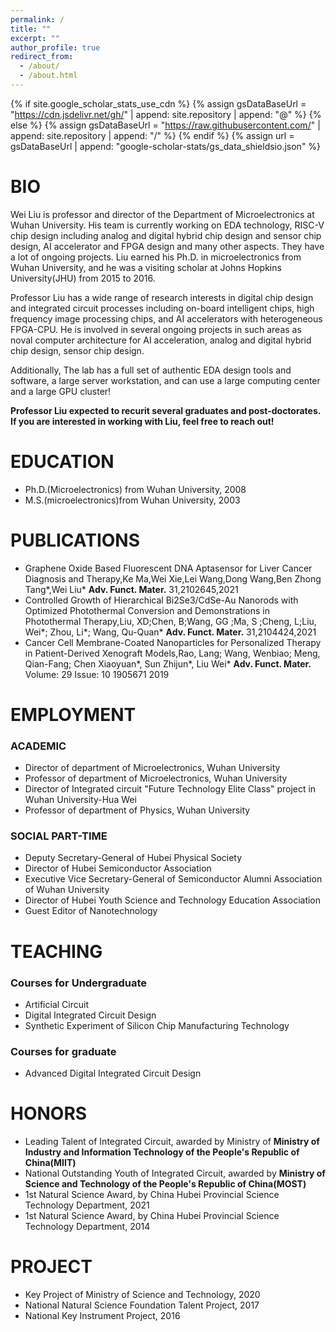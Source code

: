 ```yaml
---
permalink: /
title: ""
excerpt: ""
author_profile: true
redirect_from: 
  - /about/
  - /about.html
---
```


{% if site.google_scholar_stats_use_cdn %}
{% assign gsDataBaseUrl = "https://cdn.jsdelivr.net/gh/" | append: site.repository | append: "@" %}
{% else %}
{% assign gsDataBaseUrl = "https://raw.githubusercontent.com/" | append: site.repository | append: "/" %}
{% endif %}
{% assign url = gsDataBaseUrl | append: "google-scholar-stats/gs_data_shieldsio.json" %}

<span class='anchor' id='bio'></span>

# BIO

Wei Liu is professor and director of the Department of Microelectronics at Wuhan University. His team is currently working on EDA technology, RISC-V chip design including analog and digital hybrid chip design and sensor chip design, AI accelerator and FPGA design and many other aspects. They have a lot of ongoing projects. Liu earned his Ph.D. in microelectronics from Wuhan University, and he was a visiting scholar at Johns Hopkins University(JHU) from 2015 to 2016.

Professor Liu has a wide range of research interests in digital chip design and integrated circuit processes including on-board intelligent chips, high frequency image processing chips, and AI accelerators with heterogeneous FPGA-CPU. He is involved in several ongoing projects in such areas as noval computer architecture for AI acceleration, analog and digital hybrid chip design, sensor chip design.

Additionally, The lab has a full set of authentic EDA design tools and software, a large server workstation, and can use a large computing center and a large GPU cluster!

**Professor Liu expected to recurit several graduates and post-doctorates. If you are interested in working with Liu, feel free to reach out!**


#  EDUCATION
-  Ph.D.(Microelectronics) from Wuhan University, 2008
-  M.S.(microelectronics)from Wuhan University, 2003

#  PUBLICATIONS 
- Graphene Oxide Based Fluorescent DNA Aptasensor for Liver Cancer Diagnosis and Therapy,Ke Ma,Wei Xie,Lei Wang,Dong Wang,Ben Zhong Tang*,Wei Liu* **Adv. Funct. Mater.**    31,2102645,2021  
- Controlled Growth of Hierarchical Bi2Se3/CdSe-Au Nanorods with Optimized Photothermal Conversion and Demonstrations in Photothermal Therapy,Liu, XD;Chen, B;Wang, GG ;Ma, S ;Cheng, L;Liu, Wei*; Zhou, Li*; Wang, Qu-Quan* **Adv. Funct. Mater.** 31,2104424,2021
- Cancer Cell Membrane-Coated Nanoparticles for Personalized Therapy in Patient-Derived Xenograft Models,Rao, Lang; Wang, Wenbiao; Meng, Qian-Fang; Chen Xiaoyuan*, Sun Zhijun*, Liu Wei* **Adv. Funct. Mater.**   Volume:  29    Issue:  10      1905671   2019 

#  EMPLOYMENT
### ACADEMIC
- Director of department of Microelectronics, Wuhan University
- Professor of department of Microelectronics, Wuhan University
- Director of Integrated circuit "Future Technology Elite Class" project in Wuhan University-Hua Wei
- Professor of department of Physics, Wuhan University

### SOCIAL PART-TIME
- Deputy Secretary-General of Hubei Physical Society
- Director of Hubei Semiconductor Association
- Executive Vice Secretary-General of Semiconductor Alumni Association of Wuhan University
- Director of Hubei Youth Science and Technology Education Association
- Guest Editor of Nanotechnology   

# TEACHING
### Courses for Undergraduate
- Artificial Circuit
- Digital Integrated Circuit Design
- Synthetic Experiment of Silicon Chip Manufacturing Technology

### Courses for graduate
- Advanced Digital Integrated Circuit Design

# HONORS
- Leading Talent of Integrated Circuit, awarded by Ministry of **Ministry of Industry and Information Technology of the People's Republic of China(MIIT)**
- National Outstanding Youth of Integrated Circuit, awarded by **Ministry of Science and Technology of the People's Republic of China(MOST)**
- 1st Natural Science Award, by China Hubei Provincial Science Technology Department, 2021
- 1st Natural Science Award, by China Hubei Provincial Science Technology Department, 2014


#  PROJECT
- Key Project of Ministry of Science and Technology, 2020
- National Natural Science Foundation Talent Project, 2017
- National Key Instrument Project, 2016
